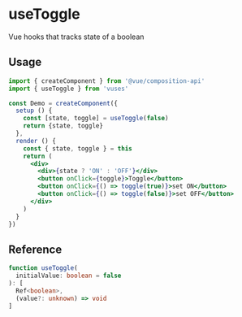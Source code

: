 # useToggle

Vue hooks that tracks state of a boolean

## Usage

```jsx
import { createComponent } from '@vue/composition-api'
import { useToggle } from 'vuses'

const Demo = createComponent({
  setup () {
    const [state, toggle] = useToggle(false)
    return {state, toggle}
  },
  render () {
    const { state, toggle } = this
    return (
      <div>
        <div>{state ? 'ON' : 'OFF'}</div>
        <button onClick={toggle}>Toggle</button>
        <button onClick={() => toggle(true)}>set ON</button>
        <button onClick={() => toggle(false)}>set OFF</button>
      </div>
    )
  }
})
```

## Reference

```typescript {2,4-5}
function useToggle(
  initialValue: boolean = false
): [
  Ref<boolean>,
  (value?: unknown) => void
]
```
